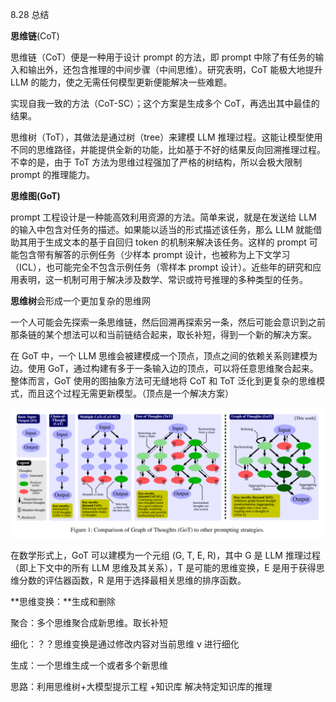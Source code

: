 8.28 总结

**思维链**(CoT)

思维链（CoT）便是一种用于设计 prompt 的方法，即 prompt 中除了有任务的输入和输出外，还包含推理的中间步骤（中间思维）。研究表明，CoT 能极大地提升 LLM 的能力，使之无需任何模型更新便能解决一些难题。

实现自我一致的方法（CoT-SC）；这个方案是生成多个 CoT，再选出其中最佳的结果。

思维树（ToT），其做法是通过树（tree）来建模 LLM 推理过程。这能让模型使用不同的思维路径，并能提供全新的功能，比如基于不好的结果反向回溯推理过程。不幸的是，由于 ToT 方法为思维过程强加了严格的树结构，所以会极大限制 prompt 的推理能力。

**思维图(GoT)**

prompt 工程设计是一种能高效利用资源的方法。简单来说，就是在发送给 LLM 的输入中包含对任务的描述。如果能以适当的形式描述该任务，那么 LLM 就能借助其用于生成文本的基于自回归 token 的机制来解决该任务。这样的 prompt 可能包含带有解答的示例任务（少样本 prompt 设计，也被称为上下文学习（ICL），也可能完全不包含示例任务（零样本 prompt 设计）。近些年的研究和应用表明，这一机制可用于解决涉及数学、常识或符号推理的多种类型的任务。





**思维树**会形成一个更加复杂的思维网

一个人可能会先探索一条思维链，然后回溯再探索另一条，然后可能会意识到之前那条链的某个想法可以和当前链结合起来，取长补短，得到一个新的解决方案。

在 GoT 中，一个 LLM 思维会被建模成一个顶点，顶点之间的依赖关系则建模为边。使用 GoT，通过构建有多于一条输入边的顶点，可以将任意思维聚合起来。整体而言，GoT 使用的图抽象方法可无缝地将 CoT 和 ToT 泛化到更复杂的思维模式，而且这个过程无需更新模型。（顶点是一个解决方案）



![思维图框架](组会.assets/思维图框架.png)

在数学形式上，GoT 可以建模为一个元组 (G, T, E, R)，其中 G 是 LLM 推理过程（即上下文中的所有 LLM 思维及其关系），T 是可能的思维变换，E 是用于获得思维分数的评估器函数，R 是用于选择最相关思维的排序函数。

**思维变换：**生成和删除

聚合：多个思维聚合成新思维。取长补短

细化：？？思维变换是通过修改内容对当前思维 v 进行细化

生成：一个思维生成一个或者多个新思维





思路：利用思维树+大模型提示工程 +知识库 解决特定知识库的推理

